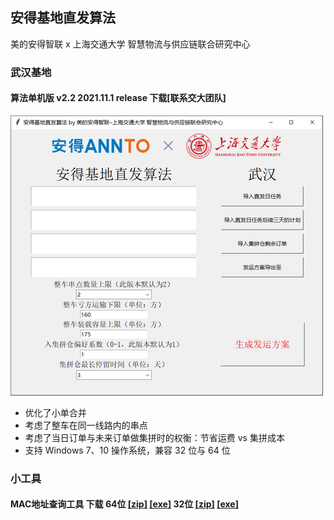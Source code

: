 ## 安得基地直发算法 
美的安得智联 x 上海交通大学 智慧物流与供应链联合研究中心

### 武汉基地
#### 算法单机版 v2.2 2021.11.1 release 下载[联系交大团队] <!--[[第1部分]](./wuhan/v2/基地直发算法_v2.2.z01) [[第2部分]](./wuhan/v2/基地直发算法_v2.2.zip)-->
![img](./wuhan/v2/GUI_v2.2_500x448.png)
* 优化了小单合并
* 考虑了整车在同一线路内的串点
* 考虑了当日订单与未来订单做集拼时的权衡：节省运费 vs 集拼成本
* 支持 Windows 7、10 操作系统，兼容 32 位与 64 位


### 小工具
#### MAC地址查询工具 下载 64位 [[zip]](https://shh1.github.io/annto/MAC地址查询工具.zip) [[exe]](https://shh1.github.io/annto/MAC地址查询工具.exe) 32位 [[zip]](https://shh1.github.io/annto/MAC地址查询工具[兼容版].zip) [[exe]](https://shh1.github.io/annto/MAC地址查询工具[兼容版].exe)
